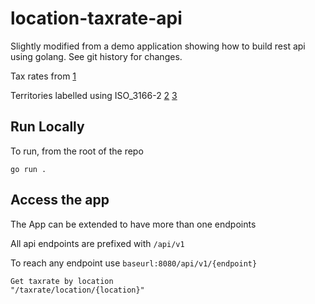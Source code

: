 # location-taxrate-api

Slightly modified from a demo application showing how to build rest api using golang. See git history for changes.

Tax rates from
[1](https://assets.ey.com/content/dam/ey-sites/ey-com/en_gl/topics/tax/guides/ey-2021-worldwide-vat-gst-sales-tax-guide-web-v3.pdf?download)

Territories labelled using ISO_3166-2
[2](https://en.wikipedia.org/wiki/ISO_3166-2)
[3](https://www.iso.org/iso-3166-country-codes.html)

## Run Locally

To run, from the root of the repo

```
go run .
```

## Access the app 

The App can be extended to have more than one endpoints

All api endpoints are prefixed with `/api/v1`

To reach any endpoint use `baseurl:8080/api/v1/{endpoint}`

```text
Get taxrate by location
"/taxrate/location/{location}" 
```
